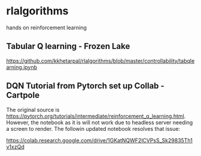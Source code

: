 # rlalgorithms
hands on reinforcement learning

## Tabular Q learning - Frozen Lake
https://github.com/kkhetarpal/rlalgorithms/blob/master/controllability/tabqlearning.ipynb


## DQN Tutorial from Pytorch set up Collab - Cartpole
The original source is https://pytorch.org/tutorials/intermediate/reinforcement_q_learning.html. However, the notebook as it is will not work due to headless server needing a screen to render. The followin updated notebook resolves that issue: 

https://colab.research.google.com/drive/1GKatNQWF2lCVPsS_Sk29835Th1v1xzQd
